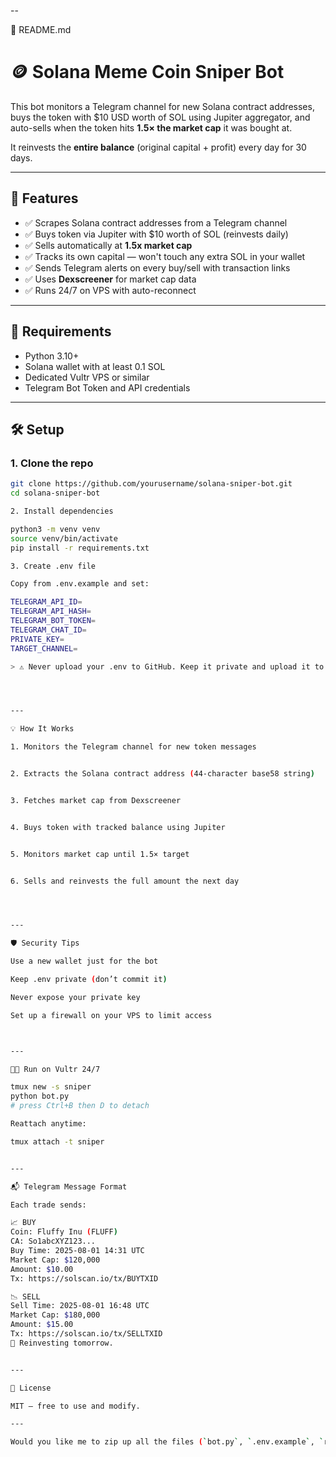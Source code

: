 --

📄 README.md

# 🪙 Solana Meme Coin Sniper Bot

This bot monitors a Telegram channel for new Solana contract addresses, buys the token with $10 USD worth of SOL using Jupiter aggregator, and auto-sells when the token hits **1.5× the market cap** it was bought at.

It reinvests the **entire balance** (original capital + profit) every day for 30 days.

---

## 🚀 Features

- ✅ Scrapes Solana contract addresses from a Telegram channel
- ✅ Buys token via Jupiter with $10 worth of SOL (reinvests daily)
- ✅ Sells automatically at **1.5x market cap**
- ✅ Tracks its own capital — won't touch any extra SOL in your wallet
- ✅ Sends Telegram alerts on every buy/sell with transaction links
- ✅ Uses **Dexscreener** for market cap data
- ✅ Runs 24/7 on VPS with auto-reconnect

---

## 🧪 Requirements

- Python 3.10+
- Solana wallet with at least 0.1 SOL
- Dedicated Vultr VPS or similar
- Telegram Bot Token and API credentials

---

## 🛠️ Setup

### 1. Clone the repo

```bash
git clone https://github.com/yourusername/solana-sniper-bot.git
cd solana-sniper-bot

2. Install dependencies

python3 -m venv venv
source venv/bin/activate
pip install -r requirements.txt

3. Create .env file

Copy from .env.example and set:

TELEGRAM_API_ID=
TELEGRAM_API_HASH=
TELEGRAM_BOT_TOKEN=
TELEGRAM_CHAT_ID=
PRIVATE_KEY=
TARGET_CHANNEL=

> ⚠️ Never upload your .env to GitHub. Keep it private and upload it to your VPS.




---

💡 How It Works

1. Monitors the Telegram channel for new token messages


2. Extracts the Solana contract address (44-character base58 string)


3. Fetches market cap from Dexscreener


4. Buys token with tracked balance using Jupiter


5. Monitors market cap until 1.5× target


6. Sells and reinvests the full amount the next day




---

🛡️ Security Tips

Use a new wallet just for the bot

Keep .env private (don’t commit it)

Never expose your private key

Set up a firewall on your VPS to limit access



---

👨‍💻 Run on Vultr 24/7

tmux new -s sniper
python bot.py
# press Ctrl+B then D to detach

Reattach anytime:

tmux attach -t sniper


---

📬 Telegram Message Format

Each trade sends:

📈 BUY
Coin: Fluffy Inu (FLUFF)
CA: So1abcXYZ123...
Buy Time: 2025-08-01 14:31 UTC
Market Cap: $120,000
Amount: $10.00
Tx: https://solscan.io/tx/BUYTXID

📉 SELL
Sell Time: 2025-08-01 16:48 UTC
Market Cap: $180,000
Amount: $15.00
Tx: https://solscan.io/tx/SELLTXID
🔁 Reinvesting tomorrow.


---

📎 License

MIT — free to use and modify.

---

Would you like me to zip up all the files (`bot.py`, `.env.example`, `requirements.txt`, `README.md`) for easy upload to your GitHub repo?
